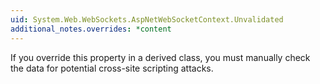```yaml
---
uid: System.Web.WebSockets.AspNetWebSocketContext.Unvalidated
additional_notes.overrides: *content
---
```


<p>If you override this property in a derived class, you must manually check the data for potential cross-site scripting attacks.</p>


